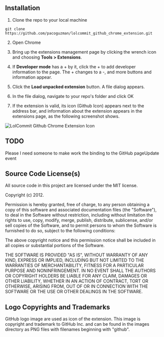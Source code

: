 ## Installation

1. Clone the repo to your local machine

```shell
git clone https://github.com/pacoguzman/lolcommit_github_chrome_extension.git
```

2. Open Chrome

3. Bring up the extensions management page by clicking the wrench icon and choosing __Tools > Extensions__.

4. If __Developer mode__ has a + by it, click the + to add developer information to the page. The + changes to a -, and more buttons and information appear.

5. Click the __Load unpacked extension__ button. A file dialog appears.

6. In the file dialog, navigate to your repo's folder and click OK

7. If the extension is valid, its icon (Github Icon) appears next to the address bar, and information about the extension appears in the extensions page, as the following screenshot shows.

![LolCommit Github Chrome Extension Icon](http://f.cl.ly/items/203d0G2n3I1k2d0j0x2q/Screen%20Shot%202012-06-20%20at%203.34.47%20PM.png)

## TODO

Please I need someone to make work the binding to the GitHub pageUpdate event

## Source Code License(s)

All source code in this project are licensed under the MIT license.

Copyright (c) 2012.

Permission is hereby granted, free of charge, to any person obtaining a copy
of this software and associated documentation files (the "Software"), to deal
in the Software without restriction, including without limitation the rights
to use, copy, modify, merge, publish, distribute, sublicense, and/or sell
copies of the Software, and to permit persons to whom the Software is
furnished to do so, subject to the following conditions:

The above copyright notice and this permission notice shall be included in
all copies or substantial portions of the Software.

THE SOFTWARE IS PROVIDED "AS IS", WITHOUT WARRANTY OF ANY KIND, EXPRESS OR
IMPLIED, INCLUDING BUT NOT LIMITED TO THE WARRANTIES OF MERCHANTABILITY,
FITNESS FOR A PARTICULAR PURPOSE AND NONINFRINGEMENT. IN NO EVENT SHALL THE
AUTHORS OR COPYRIGHT HOLDERS BE LIABLE FOR ANY CLAIM, DAMAGES OR OTHER
LIABILITY, WHETHER IN AN ACTION OF CONTRACT, TORT OR OTHERWISE, ARISING FROM,
OUT OF OR IN CONNECTION WITH THE SOFTWARE OR THE USE OR OTHER DEALINGS IN
THE SOFTWARE.

## Logo Copyrights and Trademarks

GitHub logo image are used as icon of the extension.
This image is copyright and trademark to GitHub Inc. and can be found in
the images directory as PNG files with filenames beginning with "github".
